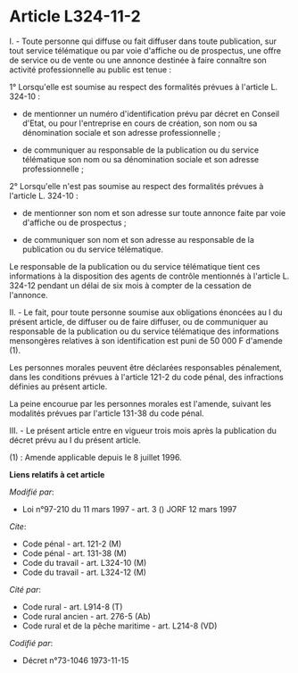 # Article L324-11-2

I. - Toute personne qui diffuse ou fait diffuser dans toute publication, sur tout service télématique ou par voie d'affiche
ou de prospectus, une offre de service ou de vente ou une annonce destinée à faire connaître son activité professionnelle au
public est tenue :

1° Lorsqu'elle est soumise au respect des formalités prévues à l'article L. 324-10 :

- de mentionner un numéro d'identification prévu par décret en Conseil d'Etat, ou pour l'entreprise en cours de création, son
nom ou sa dénomination sociale et son adresse professionnelle ;

- de communiquer au responsable de la publication ou du service télématique son nom ou sa dénomination sociale et son adresse
professionnelle ;

2° Lorsqu'elle n'est pas soumise au respect des formalités prévues à l'article L. 324-10 :

- de mentionner son nom et son adresse sur toute annonce faite par voie d'affiche ou de prospectus ;

- de communiquer son nom et son adresse au responsable de la publication ou du service télématique.

Le responsable de la publication ou du service télématique tient ces informations à la disposition des agents de contrôle
mentionnés à l'article L. 324-12 pendant un délai de six mois à compter de la cessation de l'annonce.

II. - Le fait, pour toute personne soumise aux obligations énoncées au I du présent article, de diffuser ou de faire
diffuser, ou de communiquer au responsable de la publication ou du service télématique des informations mensongères relatives
à son identification est puni de 50 000 F d'amende (1).

Les personnes morales peuvent être déclarées responsables pénalement, dans les conditions prévues à l'article 121-2 du code
pénal, des infractions définies au présent article.

La peine encourue par les personnes morales est l'amende, suivant les modalités prévues par l'article 131-38 du code pénal.

III. - Le présent article entre en vigueur trois mois après la publication du décret prévu au I du présent article.

(1) : Amende applicable depuis le 8 juillet 1996.

**Liens relatifs à cet article**

_Modifié par_:

  - Loi n°97-210 du 11 mars 1997 - art. 3 () JORF 12 mars 1997

_Cite_:

  - Code pénal - art. 121-2 (M)
  - Code pénal - art. 131-38 (M)
  - Code du travail - art. L324-10 (M)
  - Code du travail - art. L324-12 (M)

_Cité par_:

  - Code rural - art. L914-8 (T)
  - Code rural ancien - art. 276-5 (Ab)
  - Code rural et de la pêche maritime - art. L214-8 (VD)

_Codifié par_:

  - Décret n°73-1046 1973-11-15
